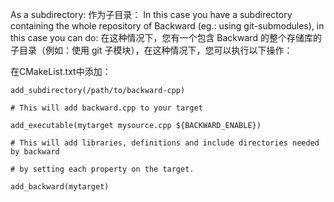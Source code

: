 As a subdirectory: 作为子目录：
In this case you have a subdirectory containing the whole repository of Backward (eg.: using git-submodules), in this case you can do:
在这种情况下，您有一个包含 Backward 的整个存储库的子目录（例如：使用 git 子模块），在这种情况下，您可以执行以下操作：

在CMakeList.txt中添加：

```
add_subdirectory(/path/to/backward-cpp)

# This will add backward.cpp to your target

add_executable(mytarget mysource.cpp ${BACKWARD_ENABLE})

# This will add libraries, definitions and include directories needed by backward

# by setting each property on the target.

add_backward(mytarget)
```



